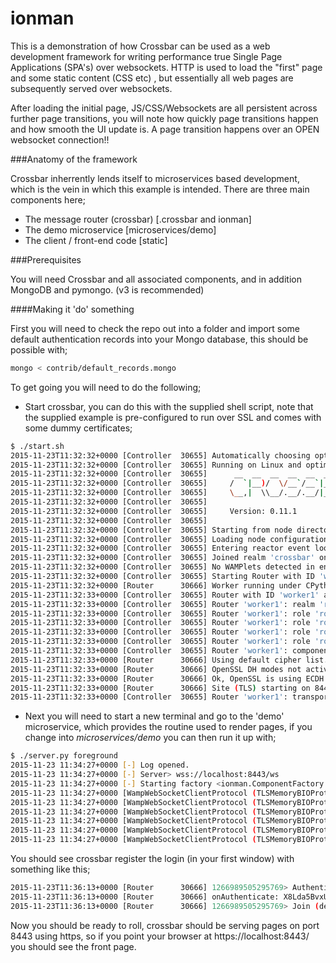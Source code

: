 # ionman
This is a demonstration of how Crossbar can be used as a web development framework for writing performance true Single Page Applications (SPA's) over websockets. HTTP is used to load the "first" page and some static content (CSS etc) , but essentially all web pages are subsequently served over websockets.

After loading the initial page, JS/CSS/Websockets are all persistent across further page transitions, you will note how quickly page transitions happen and how smooth the UI update is. A page transition happens over an OPEN websocket connection!!

###Anatomy of the framework

Crossbar inherrently lends itself to microservices based development, which is the vein in which this example is intended. There are three main components here;

* The message router (crossbar)  [.crossbar and ionman]
* The demo microservice [microservices/demo]
* The client / front-end code [static]
 
###Prerequisites

You will need Crossbar and all associated components, and in addition MongoDB and pymongo. (v3 is recommended) 

####Making it 'do' something

First you will need to check the repo out into a folder and import some default authentication records into your Mongo database, this should be possible with;
```bash
mongo < contrib/default_records.mongo
```
To get going you will need to do the following;

* Start crossbar, you can do this with the supplied shell script, note that the supplied example is pre-configured to run over SSL and comes with some dummy certificates;
```bash
$ ./start.sh 
2015-11-23T11:32:32+0000 [Controller  30655] Automatically choosing optimal Twisted reactor
2015-11-23T11:32:32+0000 [Controller  30655] Running on Linux and optimal reactor (epoll) was installed.
2015-11-23T11:32:32+0000 [Controller  30655]      __  __  __  __  __  __      __     __
2015-11-23T11:32:32+0000 [Controller  30655]     /  `|__)/  \/__`/__`|__) /\ |__)  |/  \
2015-11-23T11:32:32+0000 [Controller  30655]     \__,|  \\__/.__/.__/|__)/~~\|  \. |\__/
2015-11-23T11:32:32+0000 [Controller  30655]                                         
2015-11-23T11:32:32+0000 [Controller  30655]     Version: 0.11.1     
2015-11-23T11:32:32+0000 [Controller  30655] 
2015-11-23T11:32:32+0000 [Controller  30655] Starting from node directory /home/gareth/GitHub/ionman/.crossbar
2015-11-23T11:32:32+0000 [Controller  30655] Loading node configuration file '/home/gareth/GitHub/ionman/.crossbar/config.json'
2015-11-23T11:32:32+0000 [Controller  30655] Entering reactor event loop...
2015-11-23T11:32:32+0000 [Controller  30655] Joined realm 'crossbar' on node management router
2015-11-23T11:32:32+0000 [Controller  30655] No WAMPlets detected in enviroment.
2015-11-23T11:32:32+0000 [Controller  30655] Starting Router with ID 'worker1'...
2015-11-23T11:32:32+0000 [Router      30666] Worker running under CPython-EPollReactor
2015-11-23T11:32:33+0000 [Controller  30655] Router with ID 'worker1' and PID 30666 started
2015-11-23T11:32:33+0000 [Controller  30655] Router 'worker1': realm 'realm1' (named 'ionman') started
2015-11-23T11:32:33+0000 [Controller  30655] Router 'worker1': role 'role1' (named 'anonymous') started on realm 'realm1'
2015-11-23T11:32:33+0000 [Controller  30655] Router 'worker1': role 'role2' (named 'client') started on realm 'realm1'
2015-11-23T11:32:33+0000 [Controller  30655] Router 'worker1': role 'role3' (named 'authenticator') started on realm 'realm1'
2015-11-23T11:32:33+0000 [Controller  30655] Router 'worker1': role 'role4' (named 'server') started on realm 'realm1'
2015-11-23T11:32:33+0000 [Controller  30655] Router 'worker1': component 'component1' started
2015-11-23T11:32:33+0000 [Router      30666] Using default cipher list.
2015-11-23T11:32:33+0000 [Router      30666] OpenSSL DH modes not active - missing DH param file
2015-11-23T11:32:33+0000 [Router      30666] Ok, OpenSSL is using ECDH elliptic curve prime256v1
2015-11-23T11:32:33+0000 [Router      30666] Site (TLS) starting on 8443
2015-11-23T11:32:33+0000 [Controller  30655] Router 'worker1': transport 'transport1' started
```
* Next you will need to start a new terminal and go to the 'demo' microservice, which provides the routine used to render pages, if you change into *microservices/demo* you can then run it up with;
```bash
$ ./server.py foreground
2015-11-23 11:34:27+0000 [-] Log opened.
2015-11-23 11:34:27+0000 [-] Server> wss://localhost:8443/ws
2015-11-23 11:34:27+0000 [-] Starting factory <ionman.ComponentFactory object at 0x7f8fdb1a4150>
2015-11-23 11:34:27+0000 [WampWebSocketClientProtocol (TLSMemoryBIOProtocol),client] > connected to router
2015-11-23 11:34:27+0000 [WampWebSocketClientProtocol (TLSMemoryBIOProtocol),client] > dealing with [wampcra] challenge
2015-11-23 11:34:27+0000 [WampWebSocketClientProtocol (TLSMemoryBIOProtocol),client] > (demo) joined (ionman) [server] - 7190206942254795
2015-11-23 11:34:27+0000 [WampWebSocketClientProtocol (TLSMemoryBIOProtocol),client] > adding subscription @@ <demo.Subscriptions instance at 0x7f8fdb4127a0>
2015-11-23 11:34:27+0000 [WampWebSocketClientProtocol (TLSMemoryBIOProtocol),client] > adding registration @@ <demo.Registrations instance at 0x7f8fdb412ef0>
2015-11-23 11:34:27+0000 [WampWebSocketClientProtocol (TLSMemoryBIOProtocol),client] > initialting callback loop
```
You should see crossbar register the login (in your first window) with something like this;
```bash
2015-11-23T11:36:13+0000 [Router      30666] 1266989505295769> Authenticate (demo)
2015-11-23T11:36:13+0000 [Router      30666] onAuthenticate: X8Lda5BvxUjf3ZJ+zUVj6O9WXy626XvIz7Y9pQO14vE= {}
2015-11-23T11:36:13+0000 [Router      30666] 1266989505295769> Join (demo) as (server)
```
Now you should be ready to roll, crossbar should be serving pages on port 8443 using https, so if you point your browser at https://localhost:8443/ you should see the front page.

